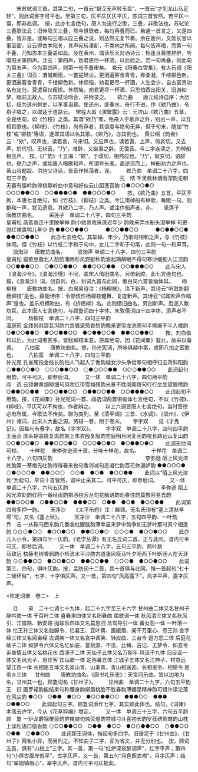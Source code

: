 <!-- { "loadSidebar": true } -->
 　　宋苏轼词三首，其第二句，一首云“银汉无声转玉盘”，一首云“才到龙山马足轻”，则此词客字可平也。至第三句，仄平仄仄仄平仄，苏词三首皆然。若平仄一误，即非此调。　按，此亦七言绝句，唐人为送行之歌，三叠，非歌法也。苏轼论三叠歌法云：旧传阳关三叠，然今世歌者，每句再叠而已。若通一首言之，又是四叠，皆非是。或每句三唱以应三叠之说，则丛然无复节奏。余在密州，文勋长官以事至密，自云得古本阳关，其声宛转凄断，不类向之所闻。每句皆再唱，而第一句不叠，乃知古本三叠盖如此。及在黄州，偶读乐天对酒诗云：相逢且募推辞醉，听唱阳关第四声。注云：第四声，劝君更尽一杯酒，以此验之。若一句再叠，则此句为第五声，今为第四声，则第一句不叠审矣。　查元《阳春白雪集》，有大石调《阳关三叠》词云：渭城朝雨，一霎挹轻尘。更洒遍客舍青青，弄柔凝，千缕柳色新。更洒遍客舍青青，千缕柳色新。休烦恼，劝君更尽一杯酒，人生会少，自古富贵功名有定分。莫遣容仪瘦损。休烦恼，劝君更尽一杯酒，只恐怕西出阳关，旧游如梦，眼前无故人。与苏轼论吻合，并附录之。 
　
欸乃曲　　唐元结诗自序：大历初，结为道州刺史，以军事诣都。使还州，逢春水，舟行不进，作《欸乃曲》，令舟子唱之，以取适于道路云。　宋程大昌《演繁露》云：元次山《欸乃曲》五章，全是绝句，如《竹枝》之类。其谓“欸乃”者，殆舟人于歌声之外，别出一声，以互相其歌也。《柳枝》、《竹枝》，尚有存者，其语度与绝句无异，但于句末，随加“竹枝”或“柳枝”等语，遂即其语以名其歌。《欸乃》，亦其例也。　黄公绍《韵会》云：“欸”，叹声也，读若哀，乌来切。又应声也，读若霭，上声，倚亥切。又去声，於代切。无袄音。“乃”，难辞，又继事之辞。无霭音。今二字连读之，为棹船相应声。　按，《广韵》十五海：“欸”，于改切，相然应也。“乃”，奴亥切，语辞也。欸乃之声，或如唐人唱歌和声，所谓号头者。盖逆流而上，棹船劝力之声也。黄山谷题跋、洪驹父诗话，皆音作袄蔼者，误。
　　欸乃曲　单调二十八字，四句三平韵　　　　　　　　　　　　　　　　　　元　结
千里枫林烟雨深韵无朝无暮有猿吟韵停桡静听曲中意句好似云山韶濩音韵
○●○○○●○　○○○●●○○　○○●●●○●　●●○○○●○
 　　按，《欸乃曲》五首，平仄不拘，本唐七言绝句，如《竹枝》、《柳枝》之类。今江南棹船有棹歌，每歌一句，则群和一声，犹见遗意。其欸乃二字，乃人声。或注作船声者，非。 
　
采莲子　　唐教坊曲名。
　　采莲子　单调二十八字，四句三平韵　　　　　　　　　　　　　　　　　　皇甫松
菡萏香连十里陂举棹 韵小姑贪戏采莲迟年少 韵晚来弄水船头湿举棹 句更脱红裙裹鸭儿年少 韵
●●○○●●○　 　　●○○●●○○　 　　●○●●○○●　 　　●●○○●●○
 　　此亦七言绝句。其举棹、年少，乃歌时相和之声，与《竹枝》体同。但《竹枝》以竹枝二字和于句中，女儿二字和于句尾，此则一句一和声耳。 
　
浪淘沙　 唐教坊曲名。
　　浪淘声 单调二十八字，四句三平韵　　　　　　　　　　　　　　　　　　　皇甫松
蛮歌豆蔻北人愁韵蒲雨杉风野艇秋韵浪起鵁鶄眠不得句寒沙细细入江流韵
○○●●●○○　○●○○●●○　●●○○○●●　○○●●●○○
 　　此与宋人《浪淘沙令》、《浪淘沙慢》不同，盖宋人借旧曲名，另倚新腔。此七言绝句也。按，《浪淘沙》词，创自刘、白，刘词九首与此同，惟白词六首皆拗体耳。 
　
杨柳枝　　唐教坊曲名。按，白居易诗注：《杨柳枝》，洛下新声，其诗云“听取新翻杨柳枝”是也。薛能诗序：令部伎作杨柳枝健舞，复度新声。其诗云“试踏吹声作唱声”是也。盖乐府横吹曲，有《折杨柳》名。此则借旧曲名，另创新声。后遂入教坊耳。此本唐人七言绝句，与顾夐词四十字体、朱敦儒词四十四字体，添声者不同。
　　杨柳枝　单调二十八字，四句三平韵　　　　　　　　　　　　　　　　　　温庭筠
金缕毵毵碧瓦沟韵六宫眉黛惹香愁韵晚来更带龙池雨句半拂阑干半入楼韵
○●○○●●○　●○○●●○○　●○●●○○●　●●○○●●○
 　　按，刘白倡和以后，为此词者甚多，皆赋柳枝本意。原属绝句，因《花间集》载此，故采以备调。 
　
八拍蛮　　唐教坊曲名。按，孙光宪词，所咏俱越中事，或即八拍之蛮歌也。
　　八拍蛮　单调二十八字，四句三平韵　　　　　　　　　　　　　　　　　　孙光宪
孔雀尾拖金线长韵怕人飞起入丁香韵越女沙头争拾翠句相呼归去背斜阳韵
◎●●○○●○　◎○○●●○○　◎●⊙○○●●　○○⊙●●○○
 　　此词起句用韵，可平可仄，即参后词。 
　　又一体　单调二十八字，四句两平韵　　　　　　　　　　　　　　　　　　阎　选
云锁嫩黄烟柳细句风吹红带雪梅残韵光景不胜闺阁恨句行行坐坐黛眉攒韵
○●●○○●●　○○○●●○○　○●●○○●●　○○●●●○○
 　　此词起句不用韵。按，《花间集》孙光宪词一首、阎选词两首俱拗体七言绝句，不似《竹枝》、《柳枝》，平仄可以不拘也，作者辨之。
　　以上六调皆唐人七言绝句，当时音律必有所属，今歌法不传矣。聊为类列，至《清平调》三首、《水调》、《梁州》、《伊州》诸词，此宋人大曲之源。另辑一卷，附于卷末。 
　
字字双　　见《才鬼记》。因每句有叠字，故名《字字双》。
　　字字双　单调二十八字，四句四平韵　　　　　　　　　　　　　　　　　　王丽贞
床头锦衾斑复斑韵架上朱衣殷复殷韵空庭明月闲复闲韵夜长路远山复山韵
○○●○○●○　●●○○○●○　○○○●○●○　●○●●○●○
 　　此调无他词可校。 
　
十样花　 宋李弥逊词十首，分咏十样花，故名。
　　十样花　单调二十八字，六句四仄韵　　　　　　　　　　　　　　　　　　李弥逊
陌上风光浓处韵第一寒梅先吐韵待得春来也句香消减句态凝伫韵百花休漫妒韵
●●○○○●　◎●⊙○○●　●●⊙○◎　○⊙●　●○●　●○○●●
 　　此词以“陌上风光浓处”为起句，李词十首皆然，谱中止采其二。可平可仄，即参后词。 
　　又一体　单调二十八字，六句五仄韵　　　　　　　　　　　　　　　　　　李弥逊
陌上风光浓处韵红药一番经雨韵把酒绕芳丛句花解语韵劝春住韵莫教容易去韵
●●○○○●　○●●○○●　●●●○○　○●●　●○●　●○○●●
 　　此词第四句多押一韵。 
　
天净沙　　《太平乐府》注：越调。无名氏词有“塞上清秋早寒”句，又名《塞上秋》。
　　天净沙　单调二十八字，五句四平韵、一叶韵　　　　　　　　　　　　　　　乔　吉
一从鞍马西东韵几番衾枕朦胧韵薄幸虽来梦中韵争如无梦叶那时真个相逢韵
○⊙⊙●○○　●○○●○○　●●○○●○　⊙○⊙●　●○○●○○
 　　此亦元人小令。第四句叶一仄韵。《老学丛谭》有无名氏词二首，正与此同。谱内可平可仄，即参后词。 
　　又一体　单调二十八字，五句三平韵、两叶韵　　　　　　　　　　　　　　　马致远
枯藤老树昏鸦韵小桥流水平沙韵古道凄风瘦马叶夕阳西下叶断肠人在天涯韵
⊙⊙●●○○　●○○●○○　●●○○●●　◎○⊙●　●○○●○○
 　　此词第三、四句，俱叶仄韵。按，孟昉词十二首，其十首俱与此同。惟一首起句“七十二候环催”，七字、十字俱仄声。又一首，第四句“风高露下”。风字平声，露字仄声。 

<钦定词谱　卷二>　上

　
目　　录　二十七调七十九体，起二十九字至三十六字
甘州曲二体又名甘州子
醉吟商一体
干荷叶二体
喜春来四体又名阳春曲
踏歌词一体
秋风清三体又名秋风引、江南路、新安路
抛球乐四体又名莫思归
法驾导引一体
蕃女怨一体
一叶落一体
忆王孙三体又名独脚令、忆君王、豆叶黄、画娥眉、阑干万里心、怨王孙
金字经三体又名阅金经
古调笑一体又名宫中调笑、转应曲、三台令
遐方怨二体
后庭花破子二体
如梦令六体又名忆仙姿、宴桃源、不见、比梅、古记、无梦令、如意令
诉衷情五体又名桃花水
西溪子二体
天仙子五体又名万斯年
风流子九体
归自谣一体又名风光子、思佳客
饮马歌一体
定西番五体
江城子五体又名江神子、村意远
望江怨一体
长相思五体又名吴山青、山渐青、青山相送迎、长相思令、相思令
思帝乡三体
　
甘州曲　　唐教坊曲名。《唐书礼乐志》：天宝间乐曲。皆以边地为名，甘州其一也。顾夐词名《甘州子》。
　　甘州曲　单调二十九字，六句五平韵　　　　　　　　　　　　　　　　　　　王　衍
画罗裙韵能结束句称腰身韵柳眉桃脸不胜春韵薄媚足精神韵可惜许读沦落在风尘韵
●○○　○●●　●○○　●○○●●○○　●●●○○　●●●　○●●○○
 　　此调起句三字。顾夐词添作七字，其实即此体也。结句，《词律》本落去许字，今从《花草粹编》增定。 
　　又一体　单调三十三字，六句五平韵　　　　　　　　　　　　　　　　　　　顾　夐
一炉龙麝锦帷旁韵屏掩映句烛荧煌韵禁城刁斗喜初长韵罗荐绣鸳鸯韵山枕上读私语口脂香韵
◎○○●●○○　○●●　●○○　●○⊙●●○○　⊙●●○○　○●●　⊙●●○○
 　　此词即王词体，惟起句多四字。旧谱泥于《甘州曲》、《甘州子》两名小异，而另列之。不知曲子二字，互为省文，并无分别也。　按，顾词五首，俱有“山枕上”三字。其一首，第一句“红炉深夜醉调声”，红字平声；第四句“小屏古画岸低平”，古字仄声。又一首，第五句“月色照衣襟”，月字仄声；结句“翠钿镇眉心”，翠字仄声。谱内可平可仄据此。 
　
